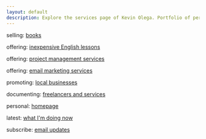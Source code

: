 ```yaml
---
layout: default
description: Explore the services page of Kevin Olega. Portfolio of personal and work projects and all sorts of fun information.
---
```

selling:    [books](https://callcentertrainingtips.com/books)

offering:    [inexpensive English lessons](https://callcentertrainingtips.com/promos)

offering:    [project management services](https://kevinolega.com/xp)

offering:    [email marketing services](https://kevinolega.com/xp)


promoting:    [local businesses](https://philippineislandliving.com)

documenting:    [freelancers and services](https://businessideasph.com)

personal:    [homepage](https://twitter.com/kevinolega)

latest: [what I'm doing now](http://kevinolega.com/now)

subscribe:  [email updates](https://sendfox.com/kevinolega)